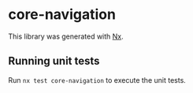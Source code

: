 # core-navigation

This library was generated with [Nx](https://nx.dev).

## Running unit tests

Run `nx test core-navigation` to execute the unit tests.
